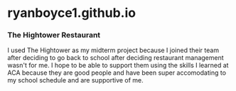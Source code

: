 # ryanboyce1.github.io


### The Hightower Restaurant

I used The Hightower as my midterm project because I joined their team after deciding to go back to school
after deciding restaurant management wasn't for me. I hope to be able to support them using the skills I learned 
at ACA because they are good people and have been super accomodating to my school schedule and are supportive of me. 

